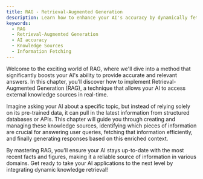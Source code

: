 ```yaml
---
title: RAG - Retrieval-Augmented Generation
description: Learn how to enhance your AI's accuracy by dynamically fetching and integrating relevant information from external sources.
keywords:
  - RAG
  - Retrieval-Augmented Generation
  - AI accuracy
  - Knowledge Sources
  - Information Fetching
---
```


Welcome to the exciting world of RAG, where we'll dive into a method that significantly boosts your AI's ability to provide accurate and relevant answers. In this chapter, you’ll discover how to implement Retrieval-Augmented Generation (RAG), a technique that allows your AI to access external knowledge sources in real-time.

Imagine asking your AI about a specific topic, but instead of relying solely on its pre-trained data, it can pull in the latest information from structured databases or APIs. This chapter will guide you through creating and managing these knowledge sources, identifying which pieces of information are crucial for answering user queries, fetching that information efficiently, and finally generating responses based on this enriched context.

By mastering RAG, you'll ensure your AI stays up-to-date with the most recent facts and figures, making it a reliable source of information in various domains. Get ready to take your AI applications to the next level by integrating dynamic knowledge retrieval!